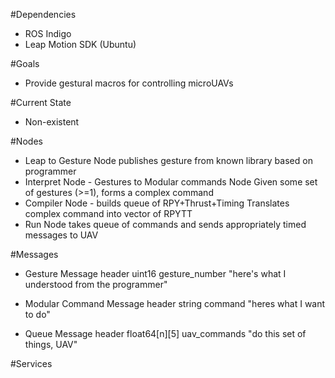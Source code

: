 #Dependencies
* ROS Indigo
* Leap Motion SDK (Ubuntu)

#Goals
* Provide gestural macros for controlling microUAVs

#Current State
* Non-existent

#Nodes
* Leap to Gesture Node 
publishes gesture from known library based on programmer
* Interpret Node - Gestures to Modular commands Node
Given some set of gestures (>=1), forms a complex command
* Compiler Node - builds queue of RPY+Thrust+Timing
Translates complex command into vector of RPYTT
* Run Node 
takes queue of commands and sends appropriately timed messages to UAV

#Messages
* Gesture Message
header
uint16 gesture_number "here's what I understood from the programmer"

* Modular Command Message
header
string command "heres what I want to do"

* Queue Message
header
float64[n][5] uav_commands "do this set of things, UAV"

#Services


